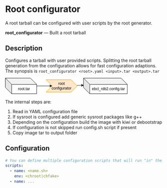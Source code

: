 # Root configurator

A root tarball can be configured with user scripts by the root generator.

**root_configurator** — Built a root tarball

## Description

Configures a tarball with user provided scripts.
Splitting the root tarball generation from the configuration allows for fast configuration adaptions.
The synopsis is `root_configurator <root>.yaml <input>.tar <output>.tar`

![BuildTools](../assets/root_config.drawio.png)

The internal steps are:

 1. Read in YAML configuration file
 2. If sysroot is configured add generic sysroot packages like g++
 3. Depending on the configuration build the image with kiwi or debootstrap
 4. If configuration is not skipped run config.sh script if present
 5. Copy image tar to output folder

## Configuration

```yaml
# You can define multiple configuration scripts that will run "in" the tarball
scripts:
  - name: <name.sh>
    env: <chroot|chfake>
  - name: ...
```
